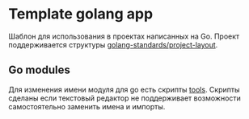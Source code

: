 # Template golang app

Шаблон для использования в проектах написанных на Go. Проект поддерживается структуры [golang-standards/project-layout](https://github.com/golang-standards/project-layout).

## Go modules 

Для изменения имени модуля для go есть скрипты [tools](tools/). Скрипты сделаны если текстовый редактор не поддерживает возможности самостоятельно заменить имена и импорты.